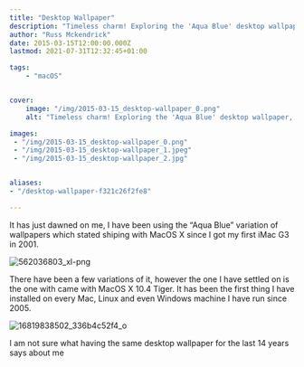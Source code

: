 ```yaml
---
title: "Desktop Wallpaper"
description: "Timeless charm! Exploring the 'Aqua Blue' desktop wallpaper, a MacOS X standard since 2001."
author: "Russ Mckendrick"
date: 2015-03-15T12:00:00.000Z
lastmod: 2021-07-31T12:32:45+01:00

tags:
    - "macOS"


cover:
    image: "/img/2015-03-15_desktop-wallpaper_0.png" 
    alt: "Timeless charm! Exploring the 'Aqua Blue' desktop wallpaper, a MacOS X standard since 2001."

images:
 - "/img/2015-03-15_desktop-wallpaper_0.png"
 - "/img/2015-03-15_desktop-wallpaper_1.jpeg"
 - "/img/2015-03-15_desktop-wallpaper_2.jpg"


aliases:
- "/desktop-wallpaper-f321c26f2fe8"

---
```


It has just dawned on me, I have been using the “Aqua Blue” variation of wallpapers which stated shiping with MacOS X since I got my first iMac G3 in 2001.

![562036803_xl-png](/img/2015-03-15_desktop-wallpaper_1.jpeg)

There have been a few variations of it, however the one I have settled on is the one with came with MacOS X 10.4 Tiger. It has been the first thing I have installed on every Mac, Linux and even Windows machine I have run since 2005.

![16819838502_336b4c52f4_o](/img/2015-03-15_desktop-wallpaper_2.jpg)

I am not sure what having the same desktop wallpaper for the last 14 years says about me

